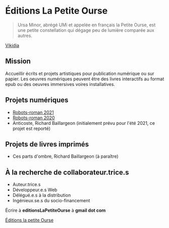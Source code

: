 # Éditions La Petite Ourse

> Ursa Minor, abrégé UMi et appelée en français la Petite Ourse, est une petite constellation qui dégage peu de lumière comparée aux autres. 

  [Vikidia](https://fr.vikidia.org/wiki/Petite_Ourse)
  
  
## Mission
Accueillir écrits et projets artistiques pour publication numérique ou sur papier. Les oeuvres numériques peuvent être des livres interactifs au format epub ou des oeuvres immersives voires installatives.

## Projets numériques
- [Robots-roman 2021](https://evefevrier.github.io/robots-roman/)
- [Robots-roman 2020](https://evefevrier.github.io/robots-roman/2020/)
- Anticoste, Richard Baillargeon (initialement prévu pour l'été 2021, ce projet est reporté)  

## Projets de livres imprimés
- Ces parts d'ombre, Richard Baillargeon (à paraître)

## À la recherche de collaborateur.trice.s
- Auteur.trice.s
- Développeur.e.s Web
- Délégué.e.s à la distribution
- Ingénieux.se.s du socio-financement  

Écrire à __editionsLaPetiteOurse__ à __gmail dot com__  


[Éditions la petite Ourse](https://evefevrier.github.io/editions-la-petite-ourse/)
 
